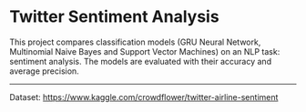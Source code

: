# Twitter Sentiment Analysis
 
This project compares classification models (GRU Neural Network, Multinomial Naive Bayes and Support Vector Machines) on an NLP task: sentiment analysis. The models are evaluated with their accuracy and average precision. 

---

Dataset: https://www.kaggle.com/crowdflower/twitter-airline-sentiment
